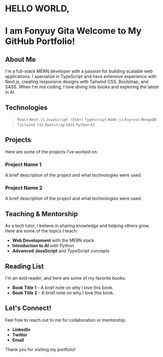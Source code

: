 # HELLO WORLD, 
# I am Fonyuy Gita Welcome to My GitHub Portfolio!

## About Me
I'm a full-stack MERN developer with a passion for building scalable web applications. I specialize in TypeScript and have extensive experience with Next.js, creating responsive designs with Tailwind CSS, Bootstrap, and SASS. When I'm not coding, I love diving into books and exploring the latest in AI.

## Technologies
> `React` `Next.js` `JavaScript (ES6+)` `TypeScript` `Node.js` `Express` `MongoDB` `Tailwind CSS` `Bootstrap` `SASS` `Python` `AI`

## Projects
Here are some of the projects I've worked on:

### **Project Name 1**
A brief description of the project and what technologies were used.

### **Project Name 2**
A brief description of the project and what technologies were used.

## Teaching & Mentorship
As a tech tutor, I believe in sharing knowledge and helping others grow. Here are some of the topics I teach:

- **Web Development** with the MERN stack
- **Introduction to AI** with Python
- **Advanced JavaScript** and TypeScript concepts

## Reading List
I'm an avid reader, and here are some of my favorite books:

- **Book Title 1** - A brief note on why I love this book.
- **Book Title 2** - A brief note on why I love this book.

## Let's Connect!
Feel free to reach out to me for collaboration or mentorship.

- **LinkedIn**
- **Twitter**
- **Email**

Thank you for visiting my portfolio!
